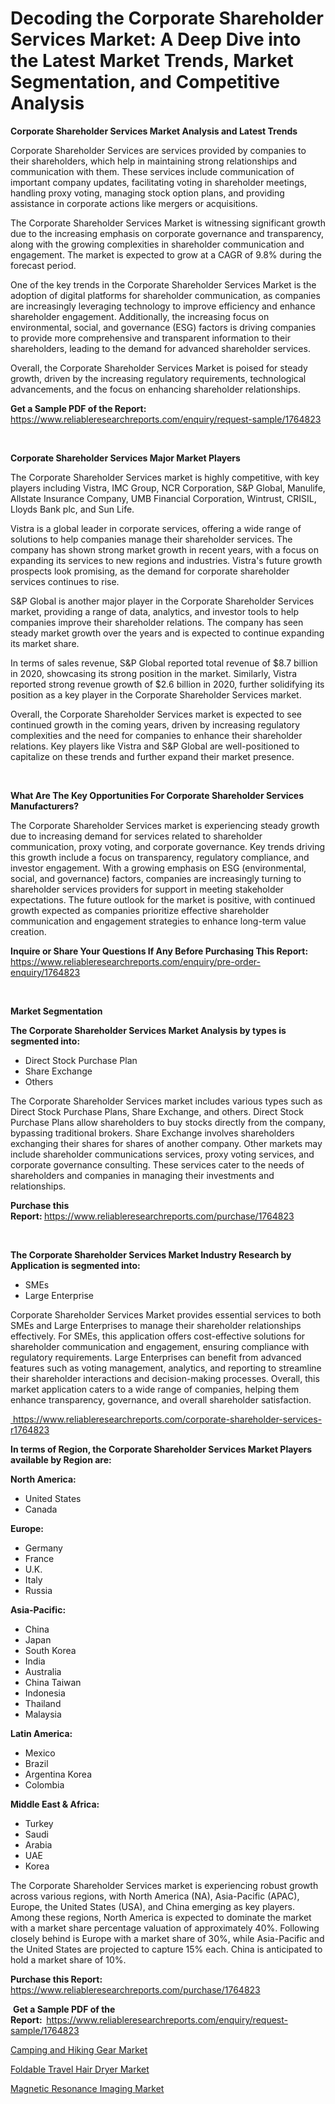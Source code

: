 <p><h1>Decoding the Corporate Shareholder Services Market: A Deep Dive into the Latest Market Trends, Market Segmentation, and Competitive Analysis</h1></p><p><strong>Corporate Shareholder Services Market Analysis and Latest Trends</strong></p>
<p><p>Corporate Shareholder Services are services provided by companies to their shareholders, which help in maintaining strong relationships and communication with them. These services include communication of important company updates, facilitating voting in shareholder meetings, handling proxy voting, managing stock option plans, and providing assistance in corporate actions like mergers or acquisitions.</p><p>The Corporate Shareholder Services Market is witnessing significant growth due to the increasing emphasis on corporate governance and transparency, along with the growing complexities in shareholder communication and engagement. The market is expected to grow at a CAGR of 9.8% during the forecast period.</p><p>One of the key trends in the Corporate Shareholder Services Market is the adoption of digital platforms for shareholder communication, as companies are increasingly leveraging technology to improve efficiency and enhance shareholder engagement. Additionally, the increasing focus on environmental, social, and governance (ESG) factors is driving companies to provide more comprehensive and transparent information to their shareholders, leading to the demand for advanced shareholder services.</p><p>Overall, the Corporate Shareholder Services Market is poised for steady growth, driven by the increasing regulatory requirements, technological advancements, and the focus on enhancing shareholder relationships.</p></p>
<p><strong>Get a Sample PDF of the Report:&nbsp;</strong> <a href="https://www.reliableresearchreports.com/enquiry/request-sample/1764823">https://www.reliableresearchreports.com/enquiry/request-sample/1764823</a></p>
<p>&nbsp;</p>
<p><strong>Corporate Shareholder Services Major Market Players</strong></p>
<p><p>The Corporate Shareholder Services market is highly competitive, with key players including Vistra, IMC Group, NCR Corporation, S&P Global, Manulife, Allstate Insurance Company, UMB Financial Corporation, Wintrust, CRISIL, Lloyds Bank plc, and Sun Life. </p><p>Vistra is a global leader in corporate services, offering a wide range of solutions to help companies manage their shareholder services. The company has shown strong market growth in recent years, with a focus on expanding its services to new regions and industries. Vistra's future growth prospects look promising, as the demand for corporate shareholder services continues to rise.</p><p>S&P Global is another major player in the Corporate Shareholder Services market, providing a range of data, analytics, and investor tools to help companies improve their shareholder relations. The company has seen steady market growth over the years and is expected to continue expanding its market share.</p><p>In terms of sales revenue, S&P Global reported total revenue of $8.7 billion in 2020, showcasing its strong position in the market. Similarly, Vistra reported strong revenue growth of $2.6 billion in 2020, further solidifying its position as a key player in the Corporate Shareholder Services market.</p><p>Overall, the Corporate Shareholder Services market is expected to see continued growth in the coming years, driven by increasing regulatory complexities and the need for companies to enhance their shareholder relations. Key players like Vistra and S&P Global are well-positioned to capitalize on these trends and further expand their market presence.</p></p>
<p>&nbsp;</p>
<p><strong>What Are The Key Opportunities For Corporate Shareholder Services Manufacturers?</strong></p>
<p><p>The Corporate Shareholder Services market is experiencing steady growth due to increasing demand for services related to shareholder communication, proxy voting, and corporate governance. Key trends driving this growth include a focus on transparency, regulatory compliance, and investor engagement. With a growing emphasis on ESG (environmental, social, and governance) factors, companies are increasingly turning to shareholder services providers for support in meeting stakeholder expectations. The future outlook for the market is positive, with continued growth expected as companies prioritize effective shareholder communication and engagement strategies to enhance long-term value creation.</p></p>
<p><strong>Inquire or Share Your Questions If Any Before Purchasing This Report:</strong> <a href="https://www.reliableresearchreports.com/enquiry/pre-order-enquiry/1764823">https://www.reliableresearchreports.com/enquiry/pre-order-enquiry/1764823</a></p>
<p>&nbsp;</p>
<p><strong>Market Segmentation</strong></p>
<p><strong>The Corporate Shareholder Services Market Analysis by types is segmented into:</strong></p>
<p><ul><li>Direct Stock Purchase Plan</li><li>Share Exchange</li><li>Others</li></ul></p>
<p><p>The Corporate Shareholder Services market includes various types such as Direct Stock Purchase Plans, Share Exchange, and others. Direct Stock Purchase Plans allow shareholders to buy stocks directly from the company, bypassing traditional brokers. Share Exchange involves shareholders exchanging their shares for shares of another company. Other markets may include shareholder communications services, proxy voting services, and corporate governance consulting. These services cater to the needs of shareholders and companies in managing their investments and relationships.</p></p>
<p><strong>Purchase this Report:&nbsp;</strong><a href="https://www.reliableresearchreports.com/purchase/1764823">https://www.reliableresearchreports.com/purchase/1764823</a></p>
<p>&nbsp;</p>
<p><strong>The Corporate Shareholder Services Market Industry Research by Application is segmented into:</strong></p>
<p><ul><li>SMEs</li><li>Large Enterprise</li></ul></p>
<p><p>Corporate Shareholder Services Market provides essential services to both SMEs and Large Enterprises to manage their shareholder relationships effectively. For SMEs, this application offers cost-effective solutions for shareholder communication and engagement, ensuring compliance with regulatory requirements. Large Enterprises can benefit from advanced features such as voting management, analytics, and reporting to streamline their shareholder interactions and decision-making processes. Overall, this market application caters to a wide range of companies, helping them enhance transparency, governance, and overall shareholder satisfaction.</p></p>
<p><a href="https://www.reliableresearchreports.com/corporate-shareholder-services-r1764823">&nbsp;https://www.reliableresearchreports.com/corporate-shareholder-services-r1764823</a></p>
<p><strong>In terms of Region, the Corporate Shareholder Services Market Players available by Region are:</strong></p>
<p>
    <p> <strong> North America: </strong>
        <ul>
            <li>United States</li>
            <li>Canada</li>
        </ul>
        </p> 
    <p> <strong> Europe: </strong>
        <ul>
            <li>Germany</li>
            <li>France</li>
            <li>U.K.</li>
            <li>Italy</li>
            <li>Russia</li>
        </ul>
        </p> 
    <p> <strong> Asia-Pacific: </strong>
        <ul>
            <li>China</li>
            <li>Japan</li>
            <li>South Korea</li>
            <li>India</li>
            <li>Australia</li>
            <li>China Taiwan</li>
            <li>Indonesia</li>
            <li>Thailand</li>
            <li>Malaysia</li>
        </ul>
        </p> 
    <p> <strong> Latin America: </strong>
        <ul>
            <li>Mexico</li>
            <li>Brazil</li>
            <li>Argentina Korea</li>
            <li>Colombia</li>
        </ul>
        </p> 
    <p> <strong> Middle East & Africa: </strong>
        <ul>
            <li>Turkey</li>
            <li>Saudi</li>
            <li>Arabia</li>
            <li>UAE</li>
            <li>Korea</li>
        </ul>
    </p>
    </p>
<p><p>The Corporate Shareholder Services market is experiencing robust growth across various regions, with North America (NA), Asia-Pacific (APAC), Europe, the United States (USA), and China emerging as key players. Among these regions, North America is expected to dominate the market with a market share percentage valuation of approximately 40%. Following closely behind is Europe with a market share of 30%, while Asia-Pacific and the United States are projected to capture 15% each. China is anticipated to hold a market share of 10%.</p></p>
<p><strong>Purchase this Report: </strong><a href="https://www.reliableresearchreports.com/purchase/1764823">https://www.reliableresearchreports.com/purchase/1764823</a></p>
<p>&nbsp;<strong>Get a Sample PDF of the Report:&nbsp;&nbsp;</strong><a href="https://www.reliableresearchreports.com/enquiry/request-sample/1764823">https://www.reliableresearchreports.com/enquiry/request-sample/1764823</a></p>
<p><strong></strong></p>
<p><p><a href="https://www.linkedin.com/pulse/camping-hiking-gear-market-exploring-share-trends-future-j9tgf?trackingId=dfOftweXFLtAxuqLzzBsPg%3D%3D">Camping and Hiking Gear Market</a></p><p><a href="https://www.linkedin.com/pulse/foldable-travel-hair-dryer-market-size-reveals-best-marketing-mpbpf?trackingId=BkIt2%2BqG6hjOeID17ilhGg%3D%3D">Foldable Travel Hair Dryer Market</a></p><p><a href="https://www.linkedin.com/pulse/magnetic-resonance-imaging-market-challenges-opportunities-growth-lgh2f">Magnetic Resonance Imaging Market</a></p></p>